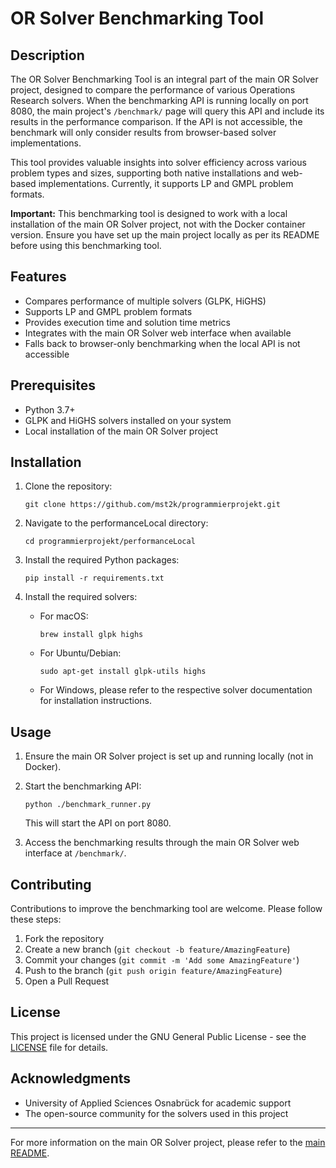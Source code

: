 # OR Solver Benchmarking Tool

## Description

The OR Solver Benchmarking Tool is an integral part of the main OR Solver project, designed to compare the performance of various Operations Research solvers. When the benchmarking API is running locally on port 8080, the main project's `/benchmark/` page will query this API and include its results in the performance comparison. If the API is not accessible, the benchmark will only consider results from browser-based solver implementations.

This tool provides valuable insights into solver efficiency across various problem types and sizes, supporting both native installations and web-based implementations. Currently, it supports LP and GMPL problem formats.

**Important:** This benchmarking tool is designed to work with a local installation of the main OR Solver project, not with the Docker container version. Ensure you have set up the main project locally as per its README before using this benchmarking tool.

## Features

- Compares performance of multiple solvers (GLPK, HiGHS)
- Supports LP and GMPL problem formats
- Provides execution time and solution time metrics
- Integrates with the main OR Solver web interface when available
- Falls back to browser-only benchmarking when the local API is not accessible

## Prerequisites

- Python 3.7+
- GLPK and HiGHS solvers installed on your system
- Local installation of the main OR Solver project

## Installation

1. Clone the repository:
   ```
   git clone https://github.com/mst2k/programmierprojekt.git
   ```

2. Navigate to the performanceLocal directory:
   ```
   cd programmierprojekt/performanceLocal
   ```

3. Install the required Python packages:
   ```
   pip install -r requirements.txt
   ```

4. Install the required solvers:
    - For macOS:
      ```
      brew install glpk highs
      ```
    - For Ubuntu/Debian:
      ```
      sudo apt-get install glpk-utils highs
      ```
    - For Windows, please refer to the respective solver documentation for installation instructions.

## Usage

1. Ensure the main OR Solver project is set up and running locally (not in Docker).

2. Start the benchmarking API:
   ```
   python ./benchmark_runner.py
   ```
   This will start the API on port 8080.

3. Access the benchmarking results through the main OR Solver web interface at `/benchmark/`.

## Contributing

Contributions to improve the benchmarking tool are welcome. Please follow these steps:

1. Fork the repository
2. Create a new branch (`git checkout -b feature/AmazingFeature`)
3. Commit your changes (`git commit -m 'Add some AmazingFeature'`)
4. Push to the branch (`git push origin feature/AmazingFeature`)
5. Open a Pull Request

## License

This project is licensed under the GNU General Public License - see the [LICENSE](../LICENSE) file for details.

## Acknowledgments

- University of Applied Sciences Osnabrück for academic support
- The open-source community for the solvers used in this project

---

For more information on the main OR Solver project, please refer to the [main README](../README.md).
